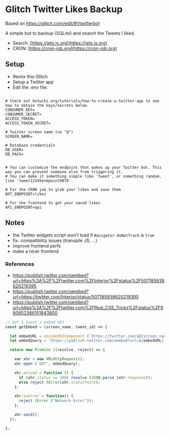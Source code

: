 Glitch Twitter Likes Backup 
===================================

Based on https://glitch.com/edit/#!/twitterbot

A simple bot to backup (SQLite) and search the Tweets I liked.

- Search: [https://jets.js.org](https://jets.js.org)
- CRON: [https://cron-job.org](https://cron-job.org)

## Setup

- Remix this Glitch
- Setup a Twitter app
- Edit the .env file:

```

# Check out botwiki.org/tutorials/how-to-create-a-twitter-app to see how to obtain the keys/secrets below.
CONSUMER_KEY=
CONSUMER_SECRET=
ACCESS_TOKEN=
ACCESS_TOKEN_SECRET=

# Twitter screen name (no "@")
SCREEN_NAME=

# Database credentials
DB_USER=
DB_PASS=


# You can customize the endpoint that wakes up your Twitter bot. This way you can prevent someone else from triggering it.
# You can make it something simple like 'tweet', or something random, like 'tweet12345endpoint9876'.

# For the CRON job to grab your likes and save them
BOT_ENDPOINT=likes

# For the frontend to get your saved likes
API_ENDPOINT=api
```


## Notes

- the Twitter widgets script won't load if `Navigator.doNotTrack` is `true`
- fix. compatibility issues (transpile JS, ...)
- improve frontend perfs
- make a nicer frontend



### References

- https://publish.twitter.com/oembed?url=https%3A%2F%2Ftwitter.com%2FInterior%2Fstatus%2F507185938620219395
- https://publish.twitter.com/oembed?url=https://twitter.com/Interior/status/507185938620219395    
- https://publish.twitter.com/oembed?url=https%3A%2F%2Ftwitter.com%2FReal_CSS_Tricks%2Fstatus%2F980852366151843800

```JavaScript
// Get a tweet's embed URI
const getEmbed = (screen_name, tweet_id) => {

  let embedURL = encodeURIComponent (`https://twitter.com/$@{screen_name}/status/${tweet_id}`);
  let embedQuery = `https://publish.twitter.com/oembed?url=${embedURL}`;

  return new Promise ((resolve, reject) => {

    var xhr = new XMLHttpRequest();
    xhr.open ('GET', embedQuery);

    xhr.onload = function () {
      if (xhr.status == 200) resolve (JSON.parse (xhr.response));
      else reject (Error(xhr.statusText));
    };

    xhr.onerror = function() {
      reject (Error ("Network Error"));
    };

    xhr.send();
  });

};
```